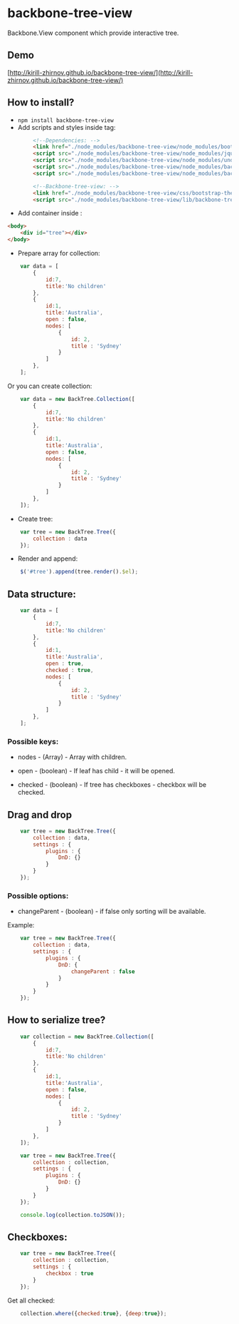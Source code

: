 # backbone-tree-view
Backbone.View component which provide interactive tree.

Demo
----
[http://kirill-zhirnov.github.io/backbone-tree-view/](http://kirill-zhirnov.github.io/backbone-tree-view/)

How to install?
---------------

* `npm install backbone-tree-view`
* Add scripts and styles inside <head> tag:

```html
        <!--Dependencies: -->
        <link href="./node_modules/backbone-tree-view/node_modules/bootstrap/dist/css/bootstrap.min.css" rel="stylesheet">
        <script src="./node_modules/backbone-tree-view/node_modules/jquery/dist/jquery.min.js"></script>
        <script src="./node_modules/backbone-tree-view/node_modules/underscore/underscore-min.js"></script>
        <script src="./node_modules/backbone-tree-view/node_modules/backbone/backbone.js"></script>
        <script src="./node_modules/backbone-tree-view/node_modules/backbone-tree-model/src/backbone.treemodel.js"></script>

        <!--Backbone-tree-view: -->
        <link href="./node_modules/backbone-tree-view/css/bootstrap-theme.min.css" rel="stylesheet">
        <script src="./node_modules/backbone-tree-view/lib/backbone-tree-view.js"></script>
```

* Add container inside <body>:

```html
<body>
	<div id="tree"></div>
</body>
```

* Prepare array for collection:

```javascript
	var data = [
	    {
	        id:7,
	        title:'No children'
	    },
	    {
	        id:1,
	        title:'Australia',
	        open : false,
	        nodes: [
	            {
	                id: 2,
	                title : 'Sydney'
	            }
	        ]
	    },
	];
```

Or you can create collection:

```javascript
	var data = new BackTree.Collection([
        {
            id:7,
            title:'No children'
        },
        {
            id:1,
            title:'Australia',
            open : false,
            nodes: [
                {
                    id: 2,
                    title : 'Sydney'
                }
            ]
        },
    ]);
```

* Create tree:

```javascript
	var tree = new BackTree.Tree({
	    collection : data
	});
```

* Render and append:

```javascript
	$('#tree').append(tree.render().$el);
```

Data structure:
---------------

```javascript
	var data = [
	    {
	        id:7,
	        title:'No children'
	    },
	    {
	        id:1,
	        title:'Australia',
	        open : true,
	        checked : true,
	        nodes: [
	            {
	                id: 2,
	                title : 'Sydney'
	            }
	        ]
	    },
	];
```

### Possible keys:

- nodes - (Array) - Array with children.

- open - (boolean) - If leaf has child - it will be opened.

- checked - (boolean) - If tree has checkboxes - checkbox will be checked.

Drag and drop
-------------

```javascript
	var tree = new BackTree.Tree({
	    collection : data,
	    settings : {
			plugins : {
                DnD: {}
            }
	    }
	});
```

### Possible options:

- changeParent - (boolean) - if false only sorting will be available.

Example:

```javascript
	var tree = new BackTree.Tree({
	    collection : data,
	    settings : {
			plugins : {
                DnD: {
                    changeParent : false
                }
            }
	    }
	});
```

How to serialize tree?
----------------------

```javascript
	var collection = new BackTree.Collection([
        {
            id:7,
            title:'No children'
        },
        {
            id:1,
            title:'Australia',
            open : false,
            nodes: [
                {
                    id: 2,
                    title : 'Sydney'
                }
            ]
        },
    ]);

	var tree = new BackTree.Tree({
	    collection : collection,
	    settings : {
			plugins : {
                DnD: {}
            }
	    }
	});

    console.log(collection.toJSON());
```

Checkboxes:
-----------

```javascript
	var tree = new BackTree.Tree({
	    collection : collection,
	    settings : {
			checkbox : true
	    }
	});
```

Get all checked:

```javascript
	collection.where({checked:true}, {deep:true});
```